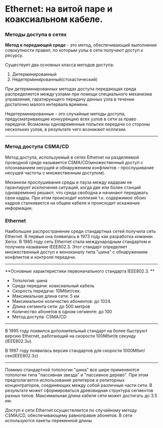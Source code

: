 # Ethernet: на витой паре и коаксиальном кабеле.
### Методы доступа в сетях
**Метод к передающей среде** - это метод, обеспечивающий выполнение совокупности правил, по которым узлы в сети получают доступ к ресурсу.

Существует два основных класса методов доступа:
1. Детерминированный
2. Недетерминированный(стохастический)

При детерминированных методах доступа передающая среда распределяется между узлами при помощи специального механизма управления, гаратирующего передачу данных узла в течении достаточно малого интервала времени.

Недетерминированные - это случайные методы доступа, предусматривающие конкуренцию всех узлов в сети за право передачи. Возможны одновременные попытки передачи со стороны нескольких узлов, в результате чего возникают коллизии. 
****
### Метод доступа CSMA/CD
Метод доступа, используемый в сетях Ethernet на разделяемой проводной среде называется CSMA/CD(множественный доступ с опознаванием несущей и обнаружением конфликтов - прослушивание несущей частоты с множественным доступом).

Механизм прослушивания среды и пауза между кадарам не гарантирует исключения ситуаций, когда две или более станций одновременно решают, что среда свободна и начинают передавать свои кадры. При этом происходит коллизия т.к. содержимое обоих кадров сталкивается на общем кабеле и происходит искажение информации.

### Ethernet 
Наибольшее распространение среди стандартных сетей получила сеть Ethernet. В первые она появилась в 1973 году как разработка комании Xerox. В 1985 году сеть Ethernet стала международным стандартом и получила называние IEEE802.3. Этот стандарт определяет множественный доступ к моноканалу типа "шина" с обнаружением конфликтов и контроля передачи. 
****
**Основные характеристики первоначального стандарта IEEE802.3.
**
- Топология: шина
- Среда передачи: коаксиальный кабель
- Скорость передачи: 10Мбит/сек. 
- Максимальная длина сети: 5 км
- Максимальное количество абонентов: до 1024.
- Длина сегмента сети: до 500 метров
- Количество абонетов в одном сегменте: до 100
- Метод доступа: CSMA/CD

****
В 1995 году появился дополнительный стандарт на более быструют версию Ethernet, работающий на скорости 100Мбит/в секунду (IEEE802.3u). 

В 1997 году появилась версия стандартов для скорости 1000Мбит/сек(IEEE802.3z)

****
Помимо стандартной топологии "шина" все шире применяются топологии типа "пассивная звезда" и "пассивное дерево". При этом предполагается использование репитеров и репиторных концентраторов, соединяющих между собой различные части сети. В результате может сформироваться древовидная структура сегментов разных типов. Максимальная длина кабеля сети может достигать до 3.5 км.

Доступ к сети Ethernet осуществляется по случайному методу CSMA/CD, обеспечивающему равноправие абонетов. В сети используются пакеты переменной длины